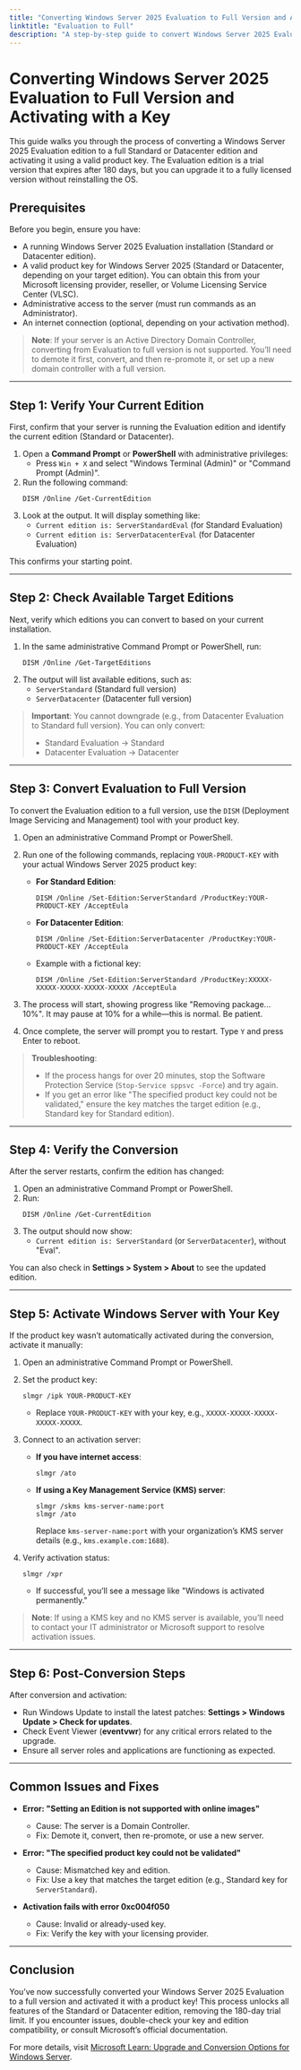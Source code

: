 ```yaml
---
title: "Converting Windows Server 2025 Evaluation to Full Version and Activating with a Key"
linktitle: "Evaluation to Full"
description: "A step-by-step guide to convert Windows Server 2025 Evaluation to a full Standard or Datacenter edition and activate it using a product key, without reinstalling the OS."
---
```


# Converting Windows Server 2025 Evaluation to Full Version and Activating with a Key

This guide walks you through the process of converting a Windows Server 2025 Evaluation edition to a full Standard or Datacenter edition and activating it using a valid product key. The Evaluation edition is a trial version that expires after 180 days, but you can upgrade it to a fully licensed version without reinstalling the OS.

## Prerequisites

Before you begin, ensure you have:
- A running Windows Server 2025 Evaluation installation (Standard or Datacenter edition).
- A valid product key for Windows Server 2025 (Standard or Datacenter, depending on your target edition). You can obtain this from your Microsoft licensing provider, reseller, or Volume Licensing Service Center (VLSC).
- Administrative access to the server (must run commands as an Administrator).
- An internet connection (optional, depending on your activation method).

> **Note**: If your server is an Active Directory Domain Controller, converting from Evaluation to full version is not supported. You’ll need to demote it first, convert, and then re-promote it, or set up a new domain controller with a full version.

---

## Step 1: Verify Your Current Edition

First, confirm that your server is running the Evaluation edition and identify the current edition (Standard or Datacenter).

1. Open a **Command Prompt** or **PowerShell** with administrative privileges:
   - Press `Win + X` and select "Windows Terminal (Admin)" or "Command Prompt (Admin)".
2. Run the following command:
   ```
   DISM /Online /Get-CurrentEdition
   ```
3. Look at the output. It will display something like:
   - `Current edition is: ServerStandardEval` (for Standard Evaluation)
   - `Current edition is: ServerDatacenterEval` (for Datacenter Evaluation)

This confirms your starting point.

---

## Step 2: Check Available Target Editions

Next, verify which editions you can convert to based on your current installation.

1. In the same administrative Command Prompt or PowerShell, run:
   ```
   DISM /Online /Get-TargetEditions
   ```
2. The output will list available editions, such as:
   - `ServerStandard` (Standard full version)
   - `ServerDatacenter` (Datacenter full version)

> **Important**: You cannot downgrade (e.g., from Datacenter Evaluation to Standard full version). You can only convert:
> - Standard Evaluation → Standard
> - Datacenter Evaluation → Datacenter

---

## Step 3: Convert Evaluation to Full Version

To convert the Evaluation edition to a full version, use the `DISM` (Deployment Image Servicing and Management) tool with your product key.

1. Open an administrative Command Prompt or PowerShell.
2. Run one of the following commands, replacing `YOUR-PRODUCT-KEY` with your actual Windows Server 2025 product key:
   - **For Standard Edition**:
     ```
     DISM /Online /Set-Edition:ServerStandard /ProductKey:YOUR-PRODUCT-KEY /AcceptEula
     ```
   - **For Datacenter Edition**:
     ```
     DISM /Online /Set-Edition:ServerDatacenter /ProductKey:YOUR-PRODUCT-KEY /AcceptEula
     ```
   - Example with a fictional key:
     ```
     DISM /Online /Set-Edition:ServerStandard /ProductKey:XXXXX-XXXXX-XXXXX-XXXXX-XXXXX /AcceptEula
     ```

3. The process will start, showing progress like "Removing package... 10%". It may pause at 10% for a while—this is normal. Be patient.
4. Once complete, the server will prompt you to restart. Type `Y` and press Enter to reboot.

> **Troubleshooting**:
> - If the process hangs for over 20 minutes, stop the Software Protection Service (`Stop-Service sppsvc -Force`) and try again.
> - If you get an error like "The specified product key could not be validated," ensure the key matches the target edition (e.g., Standard key for Standard edition).

---

## Step 4: Verify the Conversion

After the server restarts, confirm the edition has changed:

1. Open an administrative Command Prompt or PowerShell.
2. Run:
   ```
   DISM /Online /Get-CurrentEdition
   ```
3. The output should now show:
   - `Current edition is: ServerStandard` (or `ServerDatacenter`), without "Eval".

You can also check in **Settings > System > About** to see the updated edition.

---

## Step 5: Activate Windows Server with Your Key

If the product key wasn’t automatically activated during the conversion, activate it manually:

1. Open an administrative Command Prompt or PowerShell.
2. Set the product key:
   ```
   slmgr /ipk YOUR-PRODUCT-KEY
   ```
   - Replace `YOUR-PRODUCT-KEY` with your key, e.g., `XXXXX-XXXXX-XXXXX-XXXXX-XXXXX`.

3. Connect to an activation server:
   - **If you have internet access**:
     ```
     slmgr /ato
     ```
   - **If using a Key Management Service (KMS) server**:
     ```
     slmgr /skms kms-server-name:port
     slmgr /ato
     ```
     Replace `kms-server-name:port` with your organization’s KMS server details (e.g., `kms.example.com:1688`).

4. Verify activation status:
   ```
   slmgr /xpr
   ```
   - If successful, you’ll see a message like "Windows is activated permanently."

> **Note**: If using a KMS key and no KMS server is available, you’ll need to contact your IT administrator or Microsoft support to resolve activation issues.

---

## Step 6: Post-Conversion Steps

After conversion and activation:
- Run Windows Update to install the latest patches: **Settings > Windows Update > Check for updates**.
- Check Event Viewer (**eventvwr**) for any critical errors related to the upgrade.
- Ensure all server roles and applications are functioning as expected.

---

## Common Issues and Fixes

- **Error: "Setting an Edition is not supported with online images"**
  - Cause: The server is a Domain Controller.
  - Fix: Demote it, convert, then re-promote, or use a new server.

- **Error: "The specified product key could not be validated"**
  - Cause: Mismatched key and edition.
  - Fix: Use a key that matches the target edition (e.g., Standard key for `ServerStandard`).

- **Activation fails with error 0xc004f050**
  - Cause: Invalid or already-used key.
  - Fix: Verify the key with your licensing provider.

---

## Conclusion

You’ve now successfully converted your Windows Server 2025 Evaluation to a full version and activated it with a product key! This process unlocks all features of the Standard or Datacenter edition, removing the 180-day trial limit. If you encounter issues, double-check your key and edition compatibility, or consult Microsoft’s official documentation.

For more details, visit [Microsoft Learn: Upgrade and Conversion Options for Windows Server](https://learn.microsoft.com/en-us/windows-server/get-started/upgrade-conversion-options).

